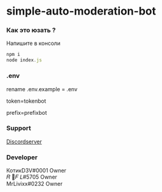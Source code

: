 # simple-auto-moderation-bot
### Как это юзать ?
Напишите в консоли
```js
npm i 
node index.js
```
### .env 
rename .env.example = .env


token=tokenbot


prefix=prefixbot


### Support 
[Discordserver](https://discord.gg/Eh9thsa)
### Developer
КотикD3V#0001 Owner<br>
𝑅 🍬𝐹 𝐿#5705 Owner<br>
MrLivixx#0232 Owner<br>

